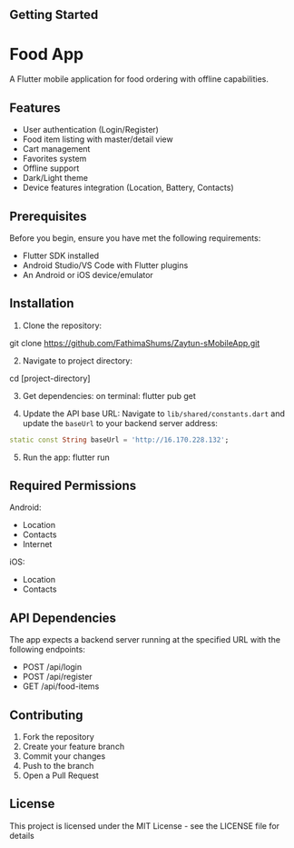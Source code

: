 ## Getting Started
# Food App

A Flutter mobile application for food ordering with offline capabilities.

## Features

- User authentication (Login/Register)
- Food item listing with master/detail view
- Cart management
- Favorites system
- Offline support
- Dark/Light theme
- Device features integration (Location, Battery, Contacts)

## Prerequisites

Before you begin, ensure you have met the following requirements:
* Flutter SDK installed
* Android Studio/VS Code with Flutter plugins
* An Android or iOS device/emulator

## Installation

1. Clone the repository:

git clone https://github.com/FathimaShums/Zaytun-sMobileApp.git


2. Navigate to project directory:

cd [project-directory]


3. Get dependencies:
on terminal:
flutter pub get


4. Update the API base URL:
Navigate to `lib/shared/constants.dart` and update the `baseUrl` to your backend server address:
```dart
static const String baseUrl = 'http://16.170.228.132';
```

5. Run the app:
flutter run


## Required Permissions

Android:
- Location
- Contacts
- Internet

iOS:
- Location
- Contacts

## API Dependencies

The app expects a backend server running at the specified URL with the following endpoints:
- POST /api/login
- POST /api/register
- GET /api/food-items

## Contributing

1. Fork the repository
2. Create your feature branch
3. Commit your changes
4. Push to the branch
5. Open a Pull Request

## License

This project is licensed under the MIT License - see the LICENSE file for details
